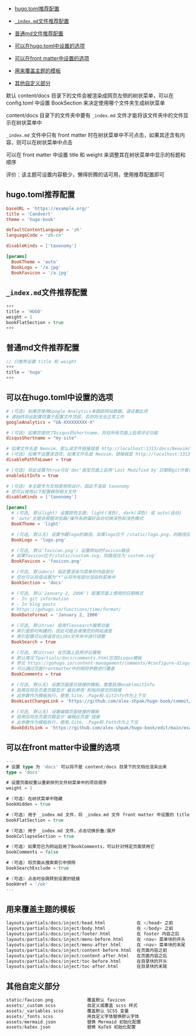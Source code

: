 - [hugo.toml推荐配置](#hugo.toml推荐配置)
- [`_index.md`文件推荐配置](#`_index.md`文件推荐配置)
- [普通md文件推荐配置](#普通md文件推荐配置)

- [可以在hugo.toml中设置的选项](#可以在hugo.toml中设置的选项)
- [可以在front matter中设置的选项](#可以在front%20matter中设置的选项)
- [用来覆盖主题的模板](#用来覆盖主题的模板)
- [其他自定义部分](#其他自定义部分)

默认 content/docs 目录下的文件会被渲染成网页左侧的树状菜单，可以在 config.toml 中设置 BookSection 来决定使用哪个文件夹生成树状菜单

content/docs 目录下的文件夹中要有 `_index.md` 文件才能将该文件夹中的文件显示在树状菜单中

`_index.md` 文件中只有 front matter 时在树状菜单中不可点击，如果其还含有内容，则可以在树状菜单中点击

可以在 front matter 中设置 title 和 weight 来调整其在树状菜单中显示的标题和顺序

评价：该主题可设置内容极少，懒得折腾的话可用，使用推荐配置即可
## hugo.toml推荐配置
```toml
baseURL = 'https://example.org/'
title = 'Candvert'
theme = 'hugo-book'

defaultContentLanguage = 'zh'
languageCode = 'zh-cn'

disableKinds = ['taxonomy']

[params]
  BookTheme = 'auto'
  BookLogo = '/a.jpg'
  BookFavicon = '/a.jpg'
```
## `_index.md`文件推荐配置
```go
+++
title = 'HUGO'
weight = 1
bookFlatSection = true
+++
```
## 普通md文件推荐配置
```go
// 只推荐设置 title 和 weight
+++
title = 'hugo'
+++
```
## 可以在hugo.toml中设置的选项
```toml
# (可选) 如果您使用Google Analytics来跟踪网站数据，请设置此项
# 请始终将此配置项置于配置文件顶部，否则将无法正常工作
googleAnalytics = "UA-XXXXXXXXX-X"

# (可选) 如果您提供了Disqus的shortname，将在所有页面上启用评论功能
disqusShortname = "my-site"

# 如果文件名是 Neovim，那么该文件链接就是 http://localhost:1313/docs/Neovim/
# (可选) 如果不设置该选项，如果文件名是 Neovim，链接就是 http://localhost:1313/docs/neovim/，也就是链接变为小写
disablePathToLower = true

# (可选) 将此设置为true可在'doc'类型页面上启用'Last Modified by'日期和git作者信息
enableGitInfo = true

# (可选) 本主题专为文档使用而设计，因此不渲染 taxonomy
# 您可以使用以下配置移除相关文件
disableKinds = ['taxonomy']

[params]
  # (可选, 默认light) 设置颜色主题: light(浅色), dark(深色) 或 auto(自动)
  # 'auto'主题会根据浏览器/操作系统偏好自动切换深色和浅色模式
  BookTheme = 'light'

  # (可选, 默认无) 设置书籍logo的路径。如果logo位于 /static/logo.png，则路径应为'logo.png'
  BookLogo = 'logo.png'

  # (可选, 默认'favicon.png') 设置网站的favicon路径
  # 如果favicon位于/static/custom.svg，则路径应为'custom.svg'
  BookFavicon = 'favicon.png'

  # (可选, 默认docs) 指定要渲染为菜单的内容部分
  # 您也可以将值设置为"*"以将所有部分渲染到菜单中
  BookSection = 'docs'

  # (可选, 默认'January 2, 2006') 配置页面上使用的日期格式
  # - In git information
  # - In blog posts
  # https://gohugo.io/functions/time/format/
  BookDateFormat = 'January 2, 2006'

  # (可选, 默认true) 启用flexsearch搜索功能
  # 索引是即时构建的，因此可能会减慢您的网站速度
  # 索引配置可以按语言在i18n文件夹中进行调整
  BookSearch = true

  # (可选, 默认true) 在页面上启用评论模板
  # 默认情况下partials/docs/comments.html包含Disqus模板
  # 参见 https://gohugo.io/content-management/comments/#configure-disqus
  # 可以通过页面frontmatter中的相同参数进行覆盖
  BookComments = true

  # (可选, 默认无) 设置页面提交链接的模板。需要启用enableGitInfo
  # 启用后将在页面页脚显示'最后修改'和指向提交的链接
  # 此参数作为模板执行，使用.Site、.Page和.GitInfo作为上下文
  BookLastChangeLink = 'https://github.com/alex-shpak/hugo-book/commit/{{ .GitInfo.Hash }}'

  # (可选, 默认无) 设置编辑页面链接的模板
  # 启用后将在页面页脚显示'编辑此页面'链接
  # 此参数作为模板执行，使用.Site、.Page和.Path作为上下文
  BookEditLink = 'https://github.com/alex-shpak/hugo-book/edit/main/exampleSite/{{ .Path }}'
```
## 可以在front matter中设置的选项
```go
---
# 设置 type 为 'docs' 可以将不是 content/docs 目录下的文档也渲染出来
type = 'docs'

# 设置页面权重以重新排列文件树菜单中的项目顺序
weight = 1

# (可选) 在树状菜单中隐藏
bookHidden = true

# (可选) 用于 _index.md 文件，将 _index.md 文件 front matter 中设置的 title 粗体显示在树状菜单中
bookFlatSection = true

# (可选) 用于 _index.md 文件，点击切换折叠/展开
bookCollapseSection = true

# (可选) 如果您已为网站启用了BookComments，可以针对特定页面禁用它
bookComments = false

# (可选) 将页面从搜索索引中排除
bookSearchExclude = true

# (可选) 点击时会跳转到设置的链接
bookHref = '/ok'
---
```
## 用来覆盖主题的模板
```go
layouts/partials/docs/inject/head.html            在 </head> 之前
layouts/partials/docs/inject/body.html	          在 </body> 之前
layouts/partials/docs/inject/footer.html	      在 footer 内容之后
layouts/partials/docs/inject/menu-before.html	  在 <nav> 菜单块的开头
layouts/partials/docs/inject/menu-after.html	  在 <nav> 菜单块的末尾
layouts/partials/docs/inject/content-before.html  在页面内容之前
layouts/partials/docs/inject/content-after.html	  在页面内容之后
layouts/partials/docs/inject/toc-before.html	  在目录块的开头
layouts/partials/docs/inject/toc-after.html	      在目录块的末尾
```
## 其他自定义部分
```go
static/favicon.png	           覆盖默认 favicon
assets/_custom.scss	           自定义或覆盖 scss 样式
assets/_variables.scss	       覆盖默认 SCSS 变量
assets/_fonts.scss	           用自定义字体替换默认字体
assets/mermaid.json	           替换 Mermaid 初始化配置
assets/katex.json	           替换 KaTeX 初始化配置
```
